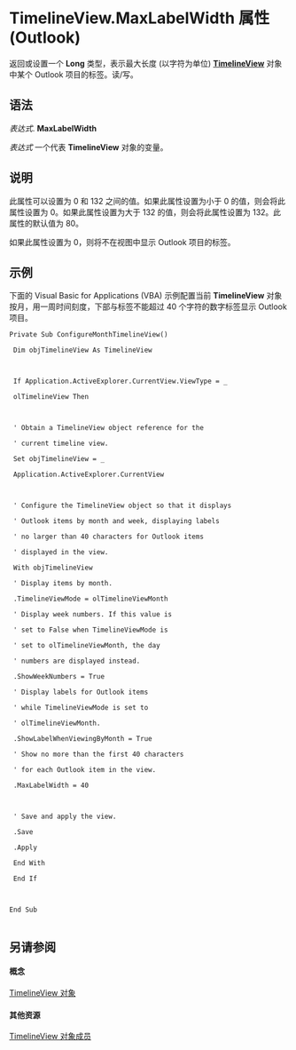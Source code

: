
# TimelineView.MaxLabelWidth 属性 (Outlook)

返回或设置一个 **Long** 类型，表示最大长度 (以字符为单位) **[TimelineView](fb14c1a1-f542-fa1e-f30f-c5ee3d2f0206.md)** 对象中某个 Outlook 项目的标签。读/写。


## 语法

 _表达式_. **MaxLabelWidth**

 _表达式_ 一个代表 **TimelineView** 对象的变量。


## 说明

此属性可以设置为 0 和 132 之间的值。如果此属性设置为小于 0 的值，则会将此属性设置为 0。如果此属性设置为大于 132 的值，则会将此属性设置为 132。此属性的默认值为 80。

如果此属性设置为 0，则将不在视图中显示 Outlook 项目的标签。


## 示例

下面的 Visual Basic for Applications (VBA) 示例配置当前 **TimelineView** 对象按月，用一周时间刻度，下部与标签不能超过 40 个字符的数字标签显示 Outlook 项目。


```
Private Sub ConfigureMonthTimelineView() 
 
 Dim objTimelineView As TimelineView 
 
 
 
 If Application.ActiveExplorer.CurrentView.ViewType = _ 
 
 olTimelineView Then 
 
 
 
 ' Obtain a TimelineView object reference for the 
 
 ' current timeline view. 
 
 Set objTimelineView = _ 
 
 Application.ActiveExplorer.CurrentView 
 
 
 
 ' Configure the TimelineView object so that it displays 
 
 ' Outlook items by month and week, displaying labels 
 
 ' no larger than 40 characters for Outlook items 
 
 ' displayed in the view. 
 
 With objTimelineView 
 
 ' Display items by month. 
 
 .TimelineViewMode = olTimelineViewMonth 
 
 ' Display week numbers. If this value is 
 
 ' set to False when TimelineViewMode is 
 
 ' set to olTimelineViewMonth, the day 
 
 ' numbers are displayed instead. 
 
 .ShowWeekNumbers = True 
 
 ' Display labels for Outlook items 
 
 ' while TimelineViewMode is set to 
 
 ' olTimelineViewMonth. 
 
 .ShowLabelWhenViewingByMonth = True 
 
 ' Show no more than the first 40 characters 
 
 ' for each Outlook item in the view. 
 
 .MaxLabelWidth = 40 
 
 
 
 ' Save and apply the view. 
 
 .Save 
 
 .Apply 
 
 End With 
 
 End If 
 
 
 
End Sub 
 

```


## 另请参阅


#### 概念


[TimelineView 对象](fb14c1a1-f542-fa1e-f30f-c5ee3d2f0206.md)
#### 其他资源


[TimelineView 对象成员](fa134129-519f-6f08-dc53-5e72085f9cc0.md)